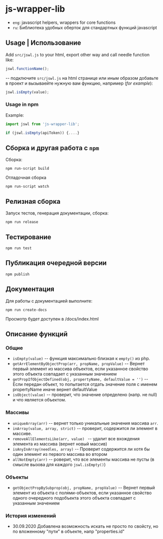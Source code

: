 # js-wrapper-lib

* `eng`: javascript helpers, wrappers for core functions
* `ru`: Библиотека удобных оберток для стандартных функций javascript

## Usage | Использование

Add `src/jswl.js` to your html, export other way and call needle function like:

```javascript
jswl.functionName();
```
-- подключите `src/jswl.js` на html странице или иным образом добавьте в проект
 и вызываейте нужную вам функцию, например (*for example*):

```javascript
jswl.isEmpty(value);
```
### Usage in npm

Example:

```javascript
import jswl from 'js-wrapper-lib';

if (jswl.isEmpty(apiToken)) {....}
```

## Сборка и другая работа с `npm`

Сборка:
```shell
npm run-script build
```
Отладочная сборка
```shell
npm run-script watch
```

## Релизная сборка

Запуск тестов, генерация документации, сборка:
```shell
npm run release
```

## Тестирование

```shell
npm run test
```

## Публикация очередной версии

```
npm publish
```

## Документация

Для работы с документацией выполните:
```
npm run create-docs
```
Просмотр будет доступен в /docs/index.html

## Описание функций

### Общие

* `isEmpty(value)` -- функция максимально близкая к `empty()` из php.
* `getArrElementByObjectProp(arr, propName, propValue)` -- Вернет первый элемент из массива объектов, если указанное свойство этого объекта совпадает с указанным значением
* `getPropIfObjectDefined(obj, propertyName, defaultValue = '')` -- Если передан объект, то попытается отдать значение поля с именем propertyName иначе вернет defaultValue
* `isObject(value)` -- проверит, что значение определено (напр. не null) и что является объектом.


### Массивы

* `uniqueArray(arr)` -- вернет только уникальные значения массива `arr`.
* `inArray(value, array, strict)`  -- проверит, содержится ли элемент в массиве.
* `removeAllElementsLike(arr, value) ` -- удалит все вхождения элемента из массива (вернет новый массив)
* `isAnyInArray(needles, array)` -- Проверит содержится ли хотя бы один элемент из первого массива во втором
* `allNotEmpty(arr)` -- роверит, что все элементы массива не пусты (в смысле вызова для каждого `jswl.isEmpty()`)

### Объекты

* `getObjectPropBySubprop(obj, propName, propValue)` -- Вернет первый элемент из объекта с полями-объектов, если указанное свойство одного очередного подобъекта этого объекта совпадает с указанным значением


### История изменений

* 30.09.2020 Добавлена возможность искать не просто по свойсту, но по вложенному "пути" в объекте, напр "properties.id"
